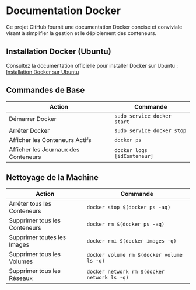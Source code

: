 # Documentation Docker

Ce projet GitHub fournit une documentation Docker concise et conviviale visant à simplifier la gestion et le déploiement des conteneurs.

## Installation Docker (Ubuntu)
Consultez la documentation officielle pour installer Docker sur Ubuntu :
[Installation Docker sur Ubuntu](https://docs.docker.com/engine/install/ubuntu/)

## Commandes de Base

| Action               | Commande                    |
|----------------------|-----------------------------|
| Démarrer Docker      | `sudo service docker start` |
| Arrêter Docker       | `sudo service docker stop`  |
| Afficher les Conteneurs Actifs | `docker ps`          |
| Afficher les Journaux des Conteneurs | `docker logs [idConteneur]` |

## Nettoyage de la Machine

| Action               | Commande                                        |
|----------------------|-------------------------------------------------|
| Arrêter tous les Conteneurs | `docker stop $(docker ps -aq)`       |
| Supprimer tous les Conteneurs | `docker rm $(docker ps -aq)`         |
| Supprimer toutes les Images | `docker rmi $(docker images -q)`      |
| Supprimer tous les Volumes | `docker volume rm $(docker volume ls -q)` |
| Supprimer tous les Réseaux | `docker network rm $(docker network ls -q)` |
